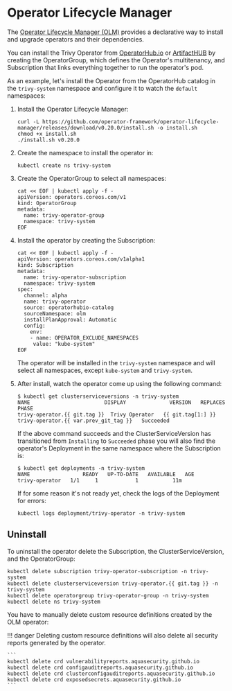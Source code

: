 # Operator Lifecycle Manager

The [Operator Lifecycle Manager (OLM)][olm] provides a declarative way to install and upgrade operators and their
dependencies.

You can install the Trivy Operator from [OperatorHub.io] or [ArtifactHUB] by creating the OperatorGroup, which
defines the Operator's multitenancy, and Subscription that links everything together to run the operator's pod.

As an example, let's install the Operator from the OperatorHub catalog in the `trivy-system` namespace and
configure it to watch the `default` namespaces:

1. Install the Operator Lifecycle Manager:
   ```
   curl -L https://github.com/operator-framework/operator-lifecycle-manager/releases/download/v0.20.0/install.sh -o install.sh
   chmod +x install.sh
   ./install.sh v0.20.0
   ```

2. Create the namespace to install the operator in:
   ```
   kubectl create ns trivy-system
   ```
3. Create the OperatorGroup to select all namespaces:
   ```
   cat << EOF | kubectl apply -f -
   apiVersion: operators.coreos.com/v1
   kind: OperatorGroup
   metadata:
     name: trivy-operator-group
     namespace: trivy-system
   EOF
   ```
4. Install the operator by creating the Subscription:
   ```
   cat << EOF | kubectl apply -f -
   apiVersion: operators.coreos.com/v1alpha1
   kind: Subscription
   metadata:
     name: trivy-operator-subscription
     namespace: trivy-system
   spec:
     channel: alpha
     name: trivy-operator
     source: operatorhubio-catalog
     sourceNamespace: olm
     installPlanApproval: Automatic
     config:
       env:
       - name: OPERATOR_EXCLUDE_NAMESPACES
        value: "kube-system"
   EOF
   ```
   The operator will be installed in the `trivy-system` namespace and will select all namespaces, except
   `kube-system` and `trivy-system`. 

5. After install, watch the operator come up using the following command:
   ```console
   $ kubectl get clusterserviceversions -n trivy-system
   NAME                        DISPLAY              VERSION   REPLACES                     PHASE
   trivy-operator.{{ git.tag }}  Trivy Operator   {{ git.tag[1:] }}    trivy-operator.{{ var.prev_git_tag }}   Succeeded
   ```
   If the above command succeeds and the ClusterServiceVersion has transitioned from `Installing` to `Succeeded` phase
   you will also find the operator's Deployment in the same namespace where the Subscription is:
   ```console
   $ kubectl get deployments -n trivy-system
   NAME                 READY   UP-TO-DATE   AVAILABLE   AGE
   trivy-operator   1/1     1            1           11m
   ```
   If for some reason it's not ready yet, check the logs of the Deployment for errors:
   ```
   kubectl logs deployment/trivy-operator -n trivy-system
   ```

## Uninstall

To uninstall the operator delete the Subscription, the ClusterServiceVersion, and the OperatorGroup:

```
kubectl delete subscription trivy-operator-subscription -n trivy-system
kubectl delete clusterserviceversion trivy-operator.{{ git.tag }} -n trivy-system
kubectl delete operatorgroup trivy-operator-group -n trivy-system
kubectl delete ns trivy-system
```

You have to manually delete custom resource definitions created by the OLM operator:

!!! danger
    Deleting custom resource definitions will also delete all security reports generated by the operator.

    ```
    kubectl delete crd vulnerabilityreports.aquasecurity.github.io
    kubectl delete crd configauditreports.aquasecurity.github.io
    kubectl delete crd clusterconfigauditreports.aquasecurity.github.io
    kubectl delete crd exposedsecrets.aquasecurity.github.io
    ```

[olm]: https://github.com/operator-framework/operator-lifecycle-manager/
[OperatorHub.io]: https://operatorhub.io/operator/trivy-operator/
[ArtifactHUB]: https://artifacthub.io/
